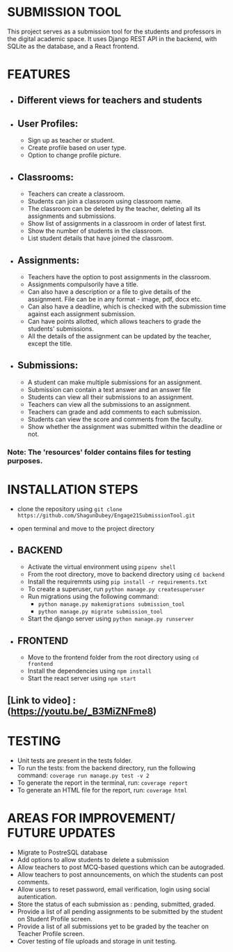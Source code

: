 # SUBMISSION TOOL

This project serves as a submission tool for the students and professors in the digital academic space. It uses Django REST API in the backend, with SQLite as the database, and a React frontend.  

# FEATURES

- ## Different views for teachers and students

- ## User Profiles:
  - Sign up as teacher or student.
  - Create profile based on user type.
  - Option to change profile picture.  
- ## Classrooms:
  - Teachers can create a classroom.
  - Students can join a classroom using classroom name.
  - The classroom can be deleted by the teacher, deleting all its assignments and submissions.
  - Show list of assignments in a classroom in order of latest first.
  - Show the number of students in the classroom.
  - List student details that have joined the classroom.
- ## Assignments:
  - Teachers have the option to post assignments in the classroom.
  - Assignments compulsorily have a title.
  - Can also have a description or a file to give details of the assignment. File can be in any format - image, pdf, docx etc.
  - Can also have a deadline, which is checked with the submission time against each assignment submission.
  - Can have points allotted, which allows teachers to grade the students' submissions.
  - All the details of the assignment can be updated by the teacher, except the title.
- ## Submissions:
  -  A student can make multiple submissions for an assignment.
  - Submission can contain a text answer and an answer file
  - Students can view all their submissions to an assignment.
  - Teachers can view all the submissions to an assignment.
  - Teachers can grade and add comments to each submission.
  - Students can view the score and comments from the faculty.
  - Show whether the assignment was submitted within the deadline or not.

### Note: The 'resources' folder contains files for testing purposes.
   
# INSTALLATION STEPS
- clone the repository using 
    `git clone https://github.com/ShagunDubey/Engage21SubmissionTool.git`
- open terminal and move to the project directory
- ## BACKEND 
  - Activate the virtual environment using `pipenv shell`
  - From the root directory, move to backend directory using `cd backend`
  - Install the requiremnts using `pip install -r requirements.txt`
  - To create a superuser, run `python manage.py createsuperuser`
  - Run migrations using the following command: 
    - `python manage.py makemigrations submission_tool`
    - `python manage.py migrate submission_tool`
  - Start the django server using `python manage.py runserver`

- ## FRONTEND
  - Move to the frontend folder from the root directory using `cd frontend`
  - Install the dependencies using `npm install`
  - Start the react server using `npm start`

## [Link to video] : (https://youtu.be/_B3MiZNFme8)

# TESTING
  - Unit tests are present in the tests folder.
  - To run the tests: from the backend directory, run the following command: `coverage run manage.py test -v 2`
  - To generate the report in the terminal, run: `coverage report`
  - To generate an HTML file for the report, run: `coverage html`

# AREAS FOR IMPROVEMENT/ FUTURE UPDATES
  - Migrate to PostreSQL database
  - Add options to allow students to delete a submission
  - Allow teachers to post MCQ-based questions which can be autograded.
  - Allow teachers to post announcements, on which the students can post comments.
  - Allow users to reset password, email verification, login using social autentication.
  - Store the status of each submission as : pending, submitted, graded.
  - Provide a list of all pending assignments to be submitted by the student on Student Profile screen.
  - Provide a list of all submissions yet to be graded by the teacher on Teacher Profile screen.
  - Cover testing of file uploads and storage in unit testing.
